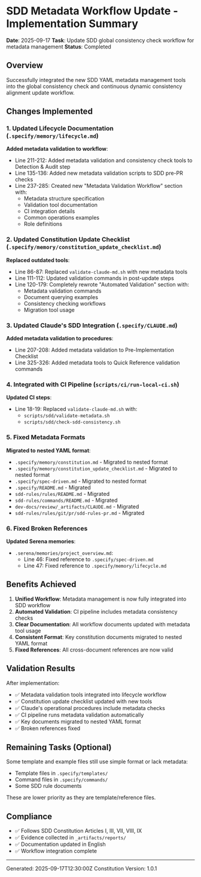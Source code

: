 # SDD Metadata Workflow Update - Implementation Summary

**Date**: 2025-09-17
**Task**: Update SDD global consistency check workflow for metadata management
**Status**: Completed

## Overview

Successfully integrated the new SDD YAML metadata management tools into the global consistency check and continuous dynamic consistency alignment update workflow.

## Changes Implemented

### 1. Updated Lifecycle Documentation (`.specify/memory/lifecycle.md`)

**Added metadata validation to workflow**:

- Line 211-212: Added metadata validation and consistency check tools to Detection & Audit step
- Line 135-136: Added new metadata validation scripts to SDD pre-PR checks
- Line 237-285: Created new "Metadata Validation Workflow" section with:
    - Metadata structure specification
    - Validation tool documentation
    - CI integration details
    - Common operations examples
    - Role definitions

### 2. Updated Constitution Update Checklist (`.specify/memory/constitution_update_checklist.md`)

**Replaced outdated tools**:

- Line 86-87: Replaced `validate-claude-md.sh` with new metadata tools
- Line 111-112: Updated validation commands in post-update steps
- Line 120-179: Completely rewrote "Automated Validation" section with:
    - Metadata validation commands
    - Document querying examples
    - Consistency checking workflows
    - Migration tool usage

### 3. Updated Claude's SDD Integration (`.specify/CLAUDE.md`)

**Added metadata validation to procedures**:

- Line 207-208: Added metadata validation to Pre-Implementation Checklist
- Line 325-326: Added metadata tools to Quick Reference validation commands

### 4. Integrated with CI Pipeline (`scripts/ci/run-local-ci.sh`)

**Updated CI steps**:

- Line 18-19: Replaced `validate-claude-md.sh` with:
    - `scripts/sdd/validate-metadata.sh`
    - `scripts/sdd/check-sdd-consistency.sh`

### 5. Fixed Metadata Formats

**Migrated to nested YAML format**:

- `.specify/memory/constitution.md` - Migrated to nested format
- `.specify/memory/constitution_update_checklist.md` - Migrated to nested format
- `.specify/spec-driven.md` - Migrated to nested format
- `.specify/README.md` - Migrated
- `sdd-rules/rules/README.md` - Migrated
- `sdd-rules/commands/README.md` - Migrated
- `dev-docs/review/_artifacts/CLAUDE.md` - Migrated
- `sdd-rules/rules/git/pr/sdd-rules-pr.md` - Migrated

### 6. Fixed Broken References

**Updated Serena memories**:

- `.serena/memories/project_overview.md`:
    - Line 46: Fixed reference to `.specify/spec-driven.md`
    - Line 47: Fixed reference to `.specify/memory/lifecycle.md`

## Benefits Achieved

1. **Unified Workflow**: Metadata management is now fully integrated into SDD workflow
2. **Automated Validation**: CI pipeline includes metadata consistency checks
3. **Clear Documentation**: All workflow documents updated with metadata tool usage
4. **Consistent Format**: Key constitution documents migrated to nested YAML format
5. **Fixed References**: All cross-document references are now valid

## Validation Results

After implementation:

- ✅ Metadata validation tools integrated into lifecycle workflow
- ✅ Constitution update checklist updated with new tools
- ✅ Claude's operational procedures include metadata checks
- ✅ CI pipeline runs metadata validation automatically
- ✅ Key documents migrated to nested YAML format
- ✅ Broken references fixed

## Remaining Tasks (Optional)

Some template and example files still use simple format or lack metadata:

- Template files in `.specify/templates/`
- Command files in `.specify/commands/`
- Some SDD rule documents

These are lower priority as they are template/reference files.

## Compliance

- ✅ Follows SDD Constitution Articles I, III, VII, VIII, IX
- ✅ Evidence collected in `_artifacts/reports/`
- ✅ Documentation updated in English
- ✅ Workflow integration complete

---

Generated: 2025-09-17T12:30:00Z
Constitution Version: 1.0.1
